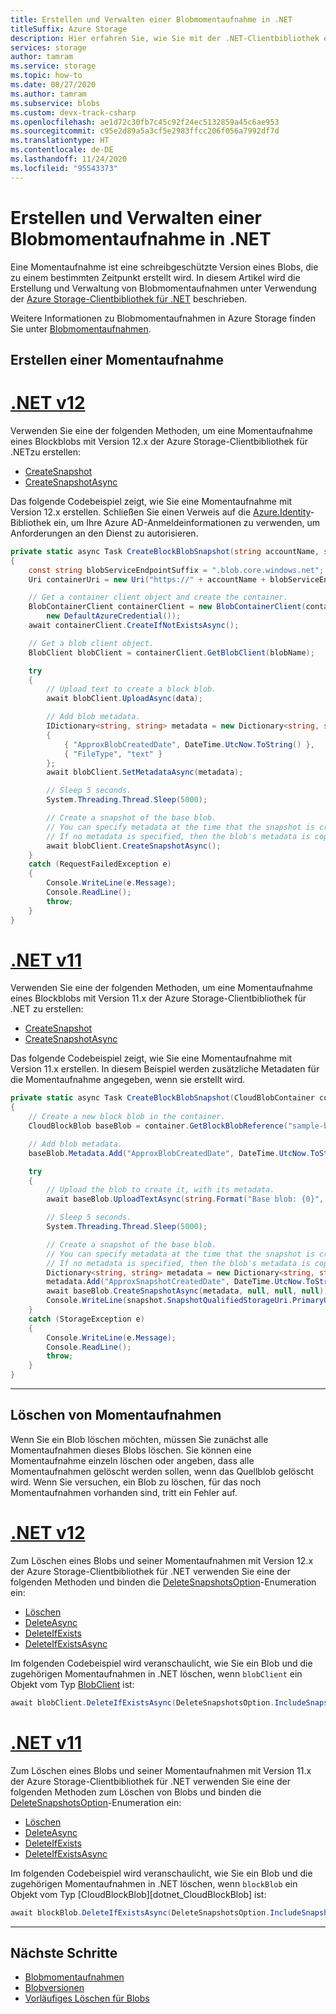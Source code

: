 ```yaml
---
title: Erstellen und Verwalten einer Blobmomentaufnahme in .NET
titleSuffix: Azure Storage
description: Hier erfahren Sie, wie Sie mit der .NET-Clientbibliothek eine schreibgeschützte Blobmomentaufnahme erstellen, um Blobdaten zu einem bestimmten Zeitpunkt zu sichern.
services: storage
author: tamram
ms.service: storage
ms.topic: how-to
ms.date: 08/27/2020
ms.author: tamram
ms.subservice: blobs
ms.custom: devx-track-csharp
ms.openlocfilehash: ae1d72c30fb7c45c92f24ec5132859a45c6ae953
ms.sourcegitcommit: c95e2d89a5a3cf5e2983ffcc206f056a7992df7d
ms.translationtype: HT
ms.contentlocale: de-DE
ms.lasthandoff: 11/24/2020
ms.locfileid: "95543373"
---
```

# <a name="create-and-manage-a-blob-snapshot-in-net"></a>Erstellen und Verwalten einer Blobmomentaufnahme in .NET

Eine Momentaufnahme ist eine schreibgeschützte Version eines Blobs, die zu einem bestimmten Zeitpunkt erstellt wird. In diesem Artikel wird die Erstellung und Verwaltung von Blobmomentaufnahmen unter Verwendung der [Azure Storage-Clientbibliothek für .NET](/dotnet/api/overview/azure/storage) beschrieben.

Weitere Informationen zu Blobmomentaufnahmen in Azure Storage finden Sie unter [Blobmomentaufnahmen](snapshots-overview.md).

## <a name="create-a-snapshot"></a>Erstellen einer Momentaufnahme

# <a name="net-v12"></a>[.NET v12](#tab/dotnet)

Verwenden Sie eine der folgenden Methoden, um eine Momentaufnahme eines Blockblobs mit Version 12.x der Azure Storage-Clientbibliothek für .NETzu erstellen:

- [CreateSnapshot](/dotnet/api/azure.storage.blobs.specialized.blobbaseclient.createsnapshot)
- [CreateSnapshotAsync](/dotnet/api/azure.storage.blobs.specialized.blobbaseclient.createsnapshotasync)

Das folgende Codebeispiel zeigt, wie Sie eine Momentaufnahme mit Version 12.x erstellen. Schließen Sie einen Verweis auf die [Azure.Identity](https://www.nuget.org/packages/azure.identity)-Bibliothek ein, um Ihre Azure AD-Anmeldeinformationen zu verwenden, um Anforderungen an den Dienst zu autorisieren.

```csharp
private static async Task CreateBlockBlobSnapshot(string accountName, string containerName, string blobName, Stream data)
{
    const string blobServiceEndpointSuffix = ".blob.core.windows.net";
    Uri containerUri = new Uri("https://" + accountName + blobServiceEndpointSuffix + "/" + containerName);

    // Get a container client object and create the container.
    BlobContainerClient containerClient = new BlobContainerClient(containerUri,
        new DefaultAzureCredential());
    await containerClient.CreateIfNotExistsAsync();

    // Get a blob client object.
    BlobClient blobClient = containerClient.GetBlobClient(blobName);

    try
    {
        // Upload text to create a block blob.
        await blobClient.UploadAsync(data);

        // Add blob metadata.
        IDictionary<string, string> metadata = new Dictionary<string, string>
        {
            { "ApproxBlobCreatedDate", DateTime.UtcNow.ToString() },
            { "FileType", "text" }
        };
        await blobClient.SetMetadataAsync(metadata);

        // Sleep 5 seconds.
        System.Threading.Thread.Sleep(5000);

        // Create a snapshot of the base blob.
        // You can specify metadata at the time that the snapshot is created.
        // If no metadata is specified, then the blob's metadata is copied to the snapshot.
        await blobClient.CreateSnapshotAsync();
    }
    catch (RequestFailedException e)
    {
        Console.WriteLine(e.Message);
        Console.ReadLine();
        throw;
    }
}
```

# <a name="net-v11"></a>[.NET v11](#tab/dotnet11)

Verwenden Sie eine der folgenden Methoden, um eine Momentaufnahme eines Blockblobs mit Version 11.x der Azure Storage-Clientbibliothek für .NET zu erstellen:

- [CreateSnapshot](/dotnet/api/microsoft.azure.storage.blob.cloudblockblob.createsnapshot)
- [CreateSnapshotAsync](/dotnet/api/microsoft.azure.storage.blob.cloudblockblob.createsnapshotasync)

Das folgende Codebeispiel zeigt, wie Sie eine Momentaufnahme mit Version 11.x erstellen. In diesem Beispiel werden zusätzliche Metadaten für die Momentaufnahme angegeben, wenn sie erstellt wird.

```csharp
private static async Task CreateBlockBlobSnapshot(CloudBlobContainer container)
{
    // Create a new block blob in the container.
    CloudBlockBlob baseBlob = container.GetBlockBlobReference("sample-base-blob.txt");

    // Add blob metadata.
    baseBlob.Metadata.Add("ApproxBlobCreatedDate", DateTime.UtcNow.ToString());

    try
    {
        // Upload the blob to create it, with its metadata.
        await baseBlob.UploadTextAsync(string.Format("Base blob: {0}", baseBlob.Uri.ToString()));

        // Sleep 5 seconds.
        System.Threading.Thread.Sleep(5000);

        // Create a snapshot of the base blob.
        // You can specify metadata at the time that the snapshot is created.
        // If no metadata is specified, then the blob's metadata is copied to the snapshot.
        Dictionary<string, string> metadata = new Dictionary<string, string>();
        metadata.Add("ApproxSnapshotCreatedDate", DateTime.UtcNow.ToString());
        await baseBlob.CreateSnapshotAsync(metadata, null, null, null);
        Console.WriteLine(snapshot.SnapshotQualifiedStorageUri.PrimaryUri);
    }
    catch (StorageException e)
    {
        Console.WriteLine(e.Message);
        Console.ReadLine();
        throw;
    }
}
```

---

## <a name="delete-snapshots"></a>Löschen von Momentaufnahmen

Wenn Sie ein Blob löschen möchten, müssen Sie zunächst alle Momentaufnahmen dieses Blobs löschen. Sie können eine Momentaufnahme einzeln löschen oder angeben, dass alle Momentaufnahmen gelöscht werden sollen, wenn das Quellblob gelöscht wird. Wenn Sie versuchen, ein Blob zu löschen, für das noch Momentaufnahmen vorhanden sind, tritt ein Fehler auf.

# <a name="net-v12"></a>[.NET v12](#tab/dotnet)

Zum Löschen eines Blobs und seiner Momentaufnahmen mit Version 12.x der Azure Storage-Clientbibliothek für .NET verwenden Sie eine der folgenden Methoden und binden die [DeleteSnapshotsOption](/dotnet/api/azure.storage.blobs.models.deletesnapshotsoption)-Enumeration ein:

- [Löschen](/dotnet/api/azure.storage.blobs.specialized.blobbaseclient.delete)
- [DeleteAsync](/dotnet/api/azure.storage.blobs.specialized.blobbaseclient.deleteasync)
- [DeleteIfExists](/dotnet/api/azure.storage.blobs.specialized.blobbaseclient.deleteifexists)
- [DeleteIfExistsAsync](/dotnet/api/azure.storage.blobs.specialized.blobbaseclient.deleteifexistsasync)

Im folgenden Codebeispiel wird veranschaulicht, wie Sie ein Blob und die zugehörigen Momentaufnahmen in .NET löschen, wenn `blobClient` ein Objekt vom Typ [BlobClient](/dotnet/api/azure.storage.blobs.blobclient) ist:

```csharp
await blobClient.DeleteIfExistsAsync(DeleteSnapshotsOption.IncludeSnapshots, null, default);
```

# <a name="net-v11"></a>[.NET v11](#tab/dotnet11)

Zum Löschen eines Blobs und seiner Momentaufnahmen mit Version 11.x der Azure Storage-Clientbibliothek für .NET verwenden Sie eine der folgenden Methoden zum Löschen von Blobs und binden die [DeleteSnapshotsOption](/dotnet/api/microsoft.azure.storage.blob.deletesnapshotsoption)-Enumeration ein:

- [Löschen](/dotnet/api/microsoft.azure.storage.blob.cloudblob.delete)
- [DeleteAsync](/dotnet/api/microsoft.azure.storage.blob.cloudblob.deleteasync)
- [DeleteIfExists](/dotnet/api/microsoft.azure.storage.blob.cloudblob.deleteifexists)
- [DeleteIfExistsAsync](/dotnet/api/microsoft.azure.storage.blob.cloudblob.deleteifexistsasync)

Im folgenden Codebeispiel wird veranschaulicht, wie Sie ein Blob und die zugehörigen Momentaufnahmen in .NET löschen, wenn `blockBlob` ein Objekt vom Typ [CloudBlockBlob][dotnet_CloudBlockBlob] ist:

```csharp
await blockBlob.DeleteIfExistsAsync(DeleteSnapshotsOption.IncludeSnapshots, null, null, null);
```

---

## <a name="next-steps"></a>Nächste Schritte

- [Blobmomentaufnahmen](snapshots-overview.md)
- [Blobversionen](versioning-overview.md)
- [Vorläufiges Löschen für Blobs](./soft-delete-blob-overview.md)